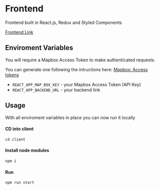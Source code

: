 # Frontend
Frontend built in React.js, Redux and Styled Components

[Frontend Link](https://carbtographer.com)

## Enviroment Variables
You will require a Mapbox Access Token to make authenticated requests.
 
You can generate one following the intructions here: [Mapbox: Access tokens](https://docs.mapbox.com/help/how-mapbox-works/access-tokens/)

- ``REACT_APP_MAP_BOX_KEY`` - your Mapbox Access Token (API Key)
- ``REACT_APP_BACKEND_URL`` - your backend link

## Usage
 With all enviroment variables in place you can now run it locally

#### CD into client
`cd client`
 
#### Install node modules
 `npm i`
 
#### Run
 `npm run start`
